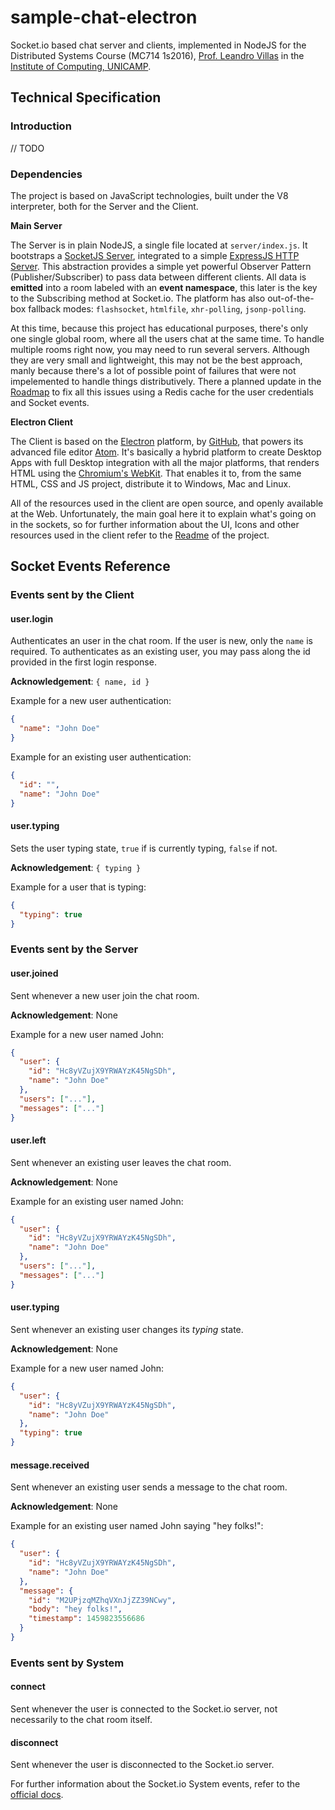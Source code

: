 sample-chat-electron
====================

Socket.io based chat server and clients, implemented in NodeJS for the Distributed Systems Course (MC714 1s2016), [Prof. Leandro Villas](http://wwww.ic.unicamp.br/~leandro) in the [Institute of Computing, UNICAMP](http://ic.unicamp.br/en).


## Technical Specification

### Introduction
// TODO

### Dependencies

The project is based on JavaScript technologies, built under the V8 interpreter, both for the Server and the Client.


**Main Server**

The Server is in plain NodeJS, a single file located at ```server/index.js```. It bootstraps a [SocketJS Server](http://socket.io), integrated to a simple [ExpressJS HTTP Server](http://expressjs.org). This abstraction provides a simple yet powerful Observer Pattern (Publisher/Subscriber) to pass data between different clients. All data is **emitted** into a room labeled with an **event namespace**, this later is the key to the Subscribing method at Socket.io. The platform has also out-of-the-box fallback modes: ```flashsocket```, ```htmlfile```,  ```xhr-polling```, ```jsonp-polling```.

At this time, because this project has educational purposes, there's only one single global room, where all the users chat at the same time. To handle multiple rooms right now, you may need to run several servers. Although they are very small and lightweight, this may not be the best approach, manly because there's a lot of possible point of failures that were not impelemented to handle things distributively. There a planned update in the [Roadmap](../README.md) to fix all this issues using a Redis cache for the user credentials and Socket events.


**Electron Client**

The Client is based on the [Electron](http://electron.atom.io) platform, by [GitHub](https://github.com), that powers its advanced file editor [Atom](https://atom.io). It's basically a hybrid platform to create Desktop Apps with full Desktop integration with all the major platforms, that renders HTML using the [Chromium's WebKit](http://chromium.org). That enables it to, from the same HTML, CSS and JS project, distribute it to Windows, Mac and Linux.

All of the resources used in the client are open source, and openly available at the Web. Unfortunately, the main goal here it to explain what's going on in the sockets, so for further information about the UI, Icons and other resources used in the client refer to the [Readme](../README.md) of the project.



## Socket Events Reference

### Events sent by the Client

#### user.login
Authenticates an user in the chat room. If the user is new, only the ```name``` is required. To authenticates as an existing user, you may pass along the id provided in the first login response.

**Acknowledgement**: ```{ name, id }```

Example for a new user authentication:
```json
{
  "name": "John Doe"
}
```

Example for an existing user authentication:
```json
{
  "id": "",
  "name": "John Doe"
}
```


#### user.typing
Sets the user typing state, ```true``` if is currently typing, ```false``` if not.

**Acknowledgement**: ```{ typing }```

Example for a user that is typing:
```json
{
  "typing": true
}
```


### Events sent by the Server


#### user.joined
Sent whenever a new user join the chat room.

**Acknowledgement**: None

Example for a new user named John:
```json
{
  "user": {
    "id": "Hc8yVZujX9YRWAYzK45NgSDh",
    "name": "John Doe"
  },
  "users": ["..."],
  "messages": ["..."]
}
```


#### user.left
Sent whenever an existing user leaves the chat room.

**Acknowledgement**: None

Example for an existing user named John:
```json
{
  "user": {
    "id": "Hc8yVZujX9YRWAYzK45NgSDh",
    "name": "John Doe"
  },
  "users": ["..."],
  "messages": ["..."]
}
```


#### user.typing
Sent whenever an existing user changes its *typing* state.

**Acknowledgement**: None

Example for a new user named John:
```json
{
  "user": {
    "id": "Hc8yVZujX9YRWAYzK45NgSDh",
    "name": "John Doe"
  },
  "typing": true
}
```


#### message.received
Sent whenever an existing user sends a message to the chat room.

**Acknowledgement**: None

Example for an existing user named John saying "hey folks!":
```json
{
  "user": {
    "id": "Hc8yVZujX9YRWAYzK45NgSDh",
    "name": "John Doe"
  },
  "message": {
    "id": "M2UPjzqMZhqVXnJjZZ39NCwy",
    "body": "hey folks!",
    "timestamp": 1459823556686
  }
}
```


### Events sent by System

#### connect
Sent whenever the user is connected to the Socket.io server, not necessarily to the chat room itself.

#### disconnect
Sent whenever the user is disconnected to the Socket.io server.



For further information about the Socket.io System events, refer to the [official docs](http://socket.io/docs/client-api/#manager(url:string,-opts:object)).